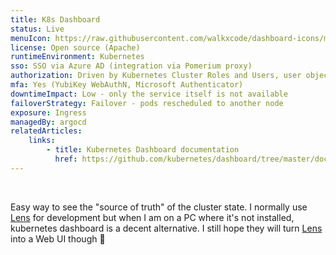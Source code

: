 ```yaml
---
title: K8s Dashboard
status: Live
menuIcon: https://raw.githubusercontent.com/walkxcode/dashboard-icons/main/png/kubernetes-dashboard.png
license: Open source (Apache)
runtimeEnvironment: Kubernetes
sso: SSO via Azure AD (integration via Pomerium proxy)
authorization: Driven by Kubernetes Cluster Roles and Users, user objects are created via Argo CD
mfa: Yes (YubiKey WebAuthN, Microsoft Authenticator)
downtimeImpact: Low - only the service itself is not available
failoverStrategy: Failover - pods rescheduled to another node
exposure: Ingress
managedBy: argocd
relatedArticles:
    links:
        - title: Kubernetes Dashboard documentation
          href: https://github.com/kubernetes/dashboard/tree/master/docs
---
```

<br>

Easy way to see the "source of truth" of the cluster state. I normally use [Lens](https://k8slens.dev/) for development but when I am on a PC where it's not installed, kubernetes dashboard is a decent alternative. I still hope they will turn [Lens](https://k8slens.dev/) into a Web UI though 🤞